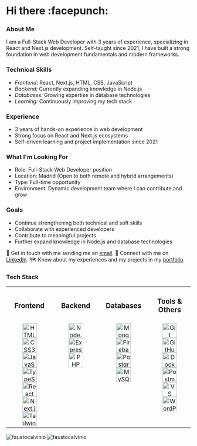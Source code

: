 <h1 align="left">Hi there :facepunch:</h1>

### About Me
I am a Full-Stack Web Developer with 3 years of experience, specializing in React and Next.js development. Self-taught since 2021, I have built a strong foundation in web development fundamentals and modern frameworks.

### Technical Skills
- *Frontend:* React, Next.js, HTML, CSS, JavaScript
- *Backend:* Currently expanding knowledge in Node.js
- *Databases:* Growing expertise in database technologies
- *Learning:* Continuously improving my tech stack

### Experience
- 3 years of hands-on experience in web development
- Strong focus on React and Next.js ecosystems
- Self-driven learning and project implementation since 2021

### What I'm Looking For
- Role: Full-Stack Web Developer position
- Location: Madrid (Open to both remote and hybrid arrangements)
- Type: Full-time opportunity
- Environment: Dynamic development team where I can contribute and grow

### Goals
- Continue strengthening both technical and soft skills
- Collaborate with experienced developers
- Contribute to meaningful projects
- Further expand knowledge in Node.js and database technologies


:email: Get in touch with me sending me an  [email](mailto:faustocalvino@outlook.com).
:briefcase: Connect with me on [LinkedIn](https://www.linkedin.com/in/faustocalvinio).
:world_map: Know about my experiences and my projects in my [portfolio](https://facal.me/).


### Tech Stack

<table align="center">
  <tr>
    <td align="center" width="150px">
      <h3>Frontend</h3>
    </td>
    <td align="center" width="150px">
      <h3>Backend</h3>
    </td>
    <td align="center" width="150px">
      <h3>Databases</h3>
    </td>
    <td align="center" width="150px">
      <h3>Tools & Others</h3>
    </td>
  </tr>
  <tr>
    <td align="center" valign="top">
      <img src="https://skillicons.dev/icons?i=html" width="40" height="40" alt="HTML5" title="HTML5"/><br>
      <img src="https://skillicons.dev/icons?i=css" width="40" height="40" alt="CSS3" title="CSS3"/><br>
      <img src="https://skillicons.dev/icons?i=js" width="40" height="40" alt="JavaScript" title="JavaScript"/><br>
      <img src="https://skillicons.dev/icons?i=ts" width="40" height="40" alt="TypeScript" title="TypeScript"/><br>
      <img src="https://skillicons.dev/icons?i=react" width="40" height="40" alt="React" title="React"/><br>
      <img src="https://skillicons.dev/icons?i=nextjs" width="40" height="40" alt="Next.js" title="Next.js"/><br>
      <img src="https://skillicons.dev/icons?i=tailwind" width="40" height="40" alt="Tailwind CSS" title="Tailwind CSS"/>
    </td>
    <td align="center" valign="top">
      <img src="https://skillicons.dev/icons?i=nodejs" width="40" height="40" alt="Node.js" title="Node.js"/><br>
      <img src="https://skillicons.dev/icons?i=express" width="40" height="40" alt="Express.js" title="Express.js"/><br>
      <img src="https://skillicons.dev/icons?i=php" width="40" height="40" alt="PHP" title="PHP"/>
    </td>
    <td align="center" valign="top">
      <img src="https://skillicons.dev/icons?i=mongodb" width="40" height="40" alt="MongoDB" title="MongoDB"/><br>
      <img src="https://skillicons.dev/icons?i=firebase" width="40" height="40" alt="Firebase" title="Firebase"/><br>
      <img src="https://skillicons.dev/icons?i=postgres" width="40" height="40" alt="PostgreSQL" title="PostgreSQL"/><br>
      <img src="https://skillicons.dev/icons?i=mysql" width="40" height="40" alt="MySQL" title="MySQL"/>
    </td>
    <td align="center" valign="top">
      <img src="https://skillicons.dev/icons?i=git" width="40" height="40" alt="Git" title="Git"/><br>
      <img src="https://skillicons.dev/icons?i=github" width="40" height="40" alt="GitHub" title="GitHub"/><br>
      <img src="https://skillicons.dev/icons?i=docker" width="40" height="40" alt="Docker" title="Docker"/><br>
      <img src="https://skillicons.dev/icons?i=postman" width="40" height="40" alt="Postman" title="Postman"/><br>
      <img src="https://skillicons.dev/icons?i=vscode" width="40" height="40" alt="VS Code" title="VS Code"/><br>
      <img src="https://skillicons.dev/icons?i=wordpress" width="40" height="40" alt="WordPress" title="WordPress"/>
    </td>
  </tr>
</table>
<img align="left" src="https://github-readme-stats.vercel.app/api/top-langs?username=faustocalvinio&show_icons=true&theme=dark&locale=en&layout=compact" alt="faustocalvinio" />

<img align="center" src="https://github-readme-stats.vercel.app/api?username=faustocalvinio&show_icons=true&theme=dark&locale=en" alt="faustocalvinio" />


</div>
